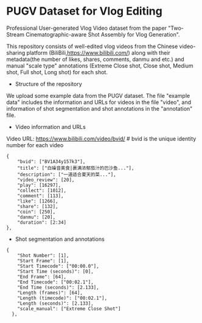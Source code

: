 # PUGV Dataset for Vlog Editing
  Professional User-generated Vlog Video dataset from the paper "Two-Stream Cinematographic-aware Shot Assembly for Vlog Generation".
  
This repository consists of well-edited vlog videos from the Chinese video-sharing platform (BiliBili,https://www.bilibili.com/) along with their metadata(the number of likes, shares, comments, danmu and etc.) and manual "scale type" annotations (Extreme Close shot, Close shot, Medium shot, Full shot, Long shot) for each shot.


* Structure of the repository

We upload some example data from the PUGV dataset. The file "example data" includes the information and URLs for videos in the file "video", and information of shot segmentation and shot annotations in the "annotation" file.

* Video information and URLs
  
Video URL:  https://www.bilibili.com/video/bvid/ # bvid is the unique identity number for each video
```
{
    "bvid": ["BV1A34y157k3"],
    "title": ["白噪音美食|裹满浓郁茄汁的巴沙鱼..."],
    "description": ["一道适合夏天的菜..."],
    "video_review": [20],
    "play": [16297],
    "collect": [1012],
    "comment": [113],
    "like": [1266],
    "share": [132],
    "coin": [250],
    "danmu": [20],
    "duration": [2:34]
},
```


* Shot segmentation and annotations

```
{
    "Shot Number": [1],
    "Start Frame": [1],
    "Start Timecode": ["00:00.0"],
    "Start Time (seconds)": [0],
    "End Frame": [64],
    "End Timecode": ["00:02.1"],
    "End Time (seconds)": [2.133],
    "Length (frames)": [64],
    "Length (timecode)": ["00:02.1"],
    "Length (seconds)": [2.133],
    "scale_manual": ["Extreme Close Shot"]
  },
```











